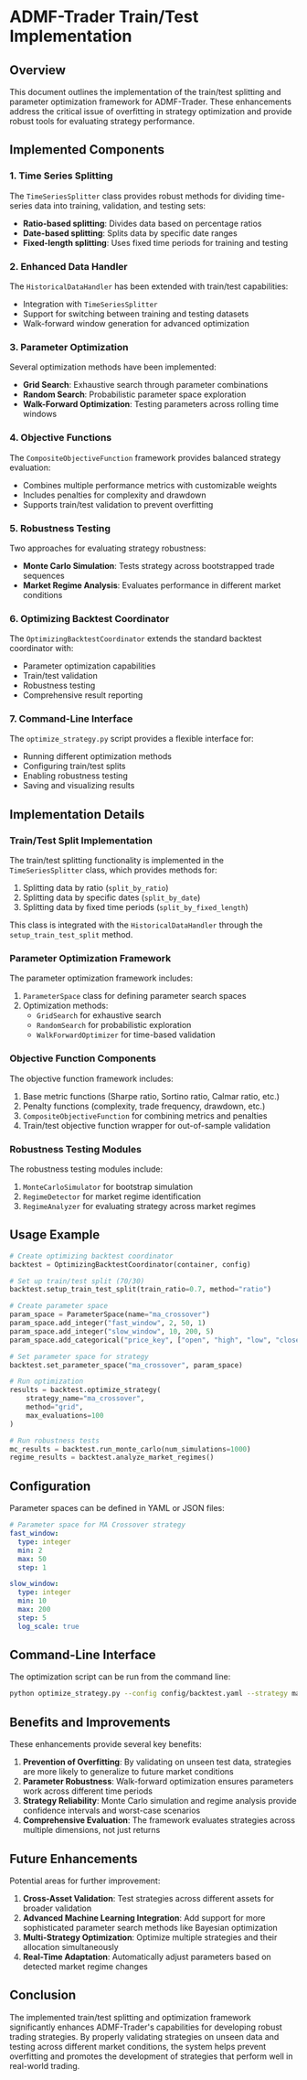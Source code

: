 # ADMF-Trader Train/Test Implementation

## Overview

This document outlines the implementation of the train/test splitting and parameter optimization framework for ADMF-Trader. These enhancements address the critical issue of overfitting in strategy optimization and provide robust tools for evaluating strategy performance.

## Implemented Components

### 1. Time Series Splitting

The `TimeSeriesSplitter` class provides robust methods for dividing time-series data into training, validation, and testing sets:

- **Ratio-based splitting**: Divides data based on percentage ratios
- **Date-based splitting**: Splits data by specific date ranges
- **Fixed-length splitting**: Uses fixed time periods for training and testing

### 2. Enhanced Data Handler

The `HistoricalDataHandler` has been extended with train/test capabilities:

- Integration with `TimeSeriesSplitter`
- Support for switching between training and testing datasets
- Walk-forward window generation for advanced optimization

### 3. Parameter Optimization

Several optimization methods have been implemented:

- **Grid Search**: Exhaustive search through parameter combinations
- **Random Search**: Probabilistic parameter space exploration
- **Walk-Forward Optimization**: Testing parameters across rolling time windows

### 4. Objective Functions

The `CompositeObjectiveFunction` framework provides balanced strategy evaluation:

- Combines multiple performance metrics with customizable weights
- Includes penalties for complexity and drawdown
- Supports train/test validation to prevent overfitting

### 5. Robustness Testing

Two approaches for evaluating strategy robustness:

- **Monte Carlo Simulation**: Tests strategy across bootstrapped trade sequences
- **Market Regime Analysis**: Evaluates performance in different market conditions

### 6. Optimizing Backtest Coordinator

The `OptimizingBacktestCoordinator` extends the standard backtest coordinator with:

- Parameter optimization capabilities
- Train/test validation
- Robustness testing
- Comprehensive result reporting

### 7. Command-Line Interface

The `optimize_strategy.py` script provides a flexible interface for:

- Running different optimization methods
- Configuring train/test splits
- Enabling robustness testing
- Saving and visualizing results

## Implementation Details

### Train/Test Split Implementation

The train/test splitting functionality is implemented in the `TimeSeriesSplitter` class, which provides methods for:

1. Splitting data by ratio (`split_by_ratio`)
2. Splitting data by specific dates (`split_by_date`)
3. Splitting data by fixed time periods (`split_by_fixed_length`)

This class is integrated with the `HistoricalDataHandler` through the `setup_train_test_split` method.

### Parameter Optimization Framework

The parameter optimization framework includes:

1. `ParameterSpace` class for defining parameter search spaces
2. Optimization methods:
   - `GridSearch` for exhaustive search
   - `RandomSearch` for probabilistic exploration
   - `WalkForwardOptimizer` for time-based validation

### Objective Function Components

The objective function framework includes:

1. Base metric functions (Sharpe ratio, Sortino ratio, Calmar ratio, etc.)
2. Penalty functions (complexity, trade frequency, drawdown, etc.)
3. `CompositeObjectiveFunction` for combining metrics and penalties
4. Train/test objective function wrapper for out-of-sample validation

### Robustness Testing Modules

The robustness testing modules include:

1. `MonteCarloSimulator` for bootstrap simulation
2. `RegimeDetector` for market regime identification
3. `RegimeAnalyzer` for evaluating strategy across market regimes

## Usage Example

```python
# Create optimizing backtest coordinator
backtest = OptimizingBacktestCoordinator(container, config)

# Set up train/test split (70/30)
backtest.setup_train_test_split(train_ratio=0.7, method="ratio")

# Create parameter space
param_space = ParameterSpace(name="ma_crossover")
param_space.add_integer("fast_window", 2, 50, 1)
param_space.add_integer("slow_window", 10, 200, 5)
param_space.add_categorical("price_key", ["open", "high", "low", "close"])

# Set parameter space for strategy
backtest.set_parameter_space("ma_crossover", param_space)

# Run optimization
results = backtest.optimize_strategy(
    strategy_name="ma_crossover",
    method="grid",
    max_evaluations=100
)

# Run robustness tests
mc_results = backtest.run_monte_carlo(num_simulations=1000)
regime_results = backtest.analyze_market_regimes()
```

## Configuration

Parameter spaces can be defined in YAML or JSON files:

```yaml
# Parameter space for MA Crossover strategy
fast_window:
  type: integer
  min: 2
  max: 50
  step: 1

slow_window:
  type: integer
  min: 10
  max: 200
  step: 5
  log_scale: true
```

## Command-Line Interface

The optimization script can be run from the command line:

```bash
python optimize_strategy.py --config config/backtest.yaml --strategy ma_crossover --method grid --param-file config/parameter_spaces/ma_crossover_params.yaml --train-test-split 0.7 --enable-monte-carlo --enable-regime-analysis
```

## Benefits and Improvements

These enhancements provide several key benefits:

1. **Prevention of Overfitting**: By validating on unseen test data, strategies are more likely to generalize to future market conditions
2. **Parameter Robustness**: Walk-forward optimization ensures parameters work across different time periods
3. **Strategy Reliability**: Monte Carlo simulation and regime analysis provide confidence intervals and worst-case scenarios
4. **Comprehensive Evaluation**: The framework evaluates strategies across multiple dimensions, not just returns

## Future Enhancements

Potential areas for further improvement:

1. **Cross-Asset Validation**: Test strategies across different assets for broader validation
2. **Advanced Machine Learning Integration**: Add support for more sophisticated parameter search methods like Bayesian optimization
3. **Multi-Strategy Optimization**: Optimize multiple strategies and their allocation simultaneously
4. **Real-Time Adaptation**: Automatically adjust parameters based on detected market regime changes

## Conclusion

The implemented train/test splitting and optimization framework significantly enhances ADMF-Trader's capabilities for developing robust trading strategies. By properly validating strategies on unseen data and testing across different market conditions, the system helps prevent overfitting and promotes the development of strategies that perform well in real-world trading.
